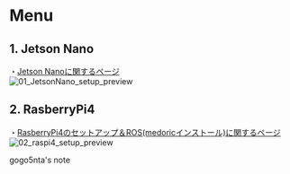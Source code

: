 # Menu
## 1. Jetson Nano
・[Jetson Nanoに関するページ](https://github.com/gogo5nta/note/blob/master/01_JetsonNano/jetson_nano.md)  
![01_JetsonNano_setup_preview](https://user-images.githubusercontent.com/30023363/75626071-9f93a000-5c07-11ea-9fde-19d679b0a5b0.jpg)   

## 2. RasberryPi4
・[RasberryPi4のセットアップ＆ROS(medoricインストール)に関するページ](https://github.com/gogo5nta/note/blob/master/02_rasberypi4/1_rasberry_pi4_setup.md)   
![02_raspi4_setup_preview](https://user-images.githubusercontent.com/30023363/75626078-af12e900-5c07-11ea-83c4-ef99cda3c50a.jpg)   

gogo5nta's note
